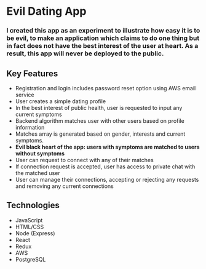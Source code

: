# Evil Dating App

### I created this app as an experiment to illustrate how easy it is to be evil, to make an application which claims to do one thing but in fact does not have the best interest of the user at heart. As a result, this app will never be deployed to the public.

## Key Features

  * Registration and login includes password reset option using AWS email service
  * User creates a simple dating profile
  * In the best interest of public health, user is requested to input any current symptoms
  * Backend algorithm matches user with other users based on profile information
  * Matches array is generated based on gender, interests and current symptoms.
  * __Evil black heart of the app: users with symptoms are matched to users without symptoms__
  * User can request to connect with any of their matches
  * If connection request is accepted, user has access to private chat with the matched user
  * User can manage their connections, accepting or rejecting any requests and removing any current connections
  
  
 ## Technologies
 
   * JavaScript
   * HTML/CSS
   * Node (Express)
   * React
   * Redux
   * AWS
   * PostgreSQL

